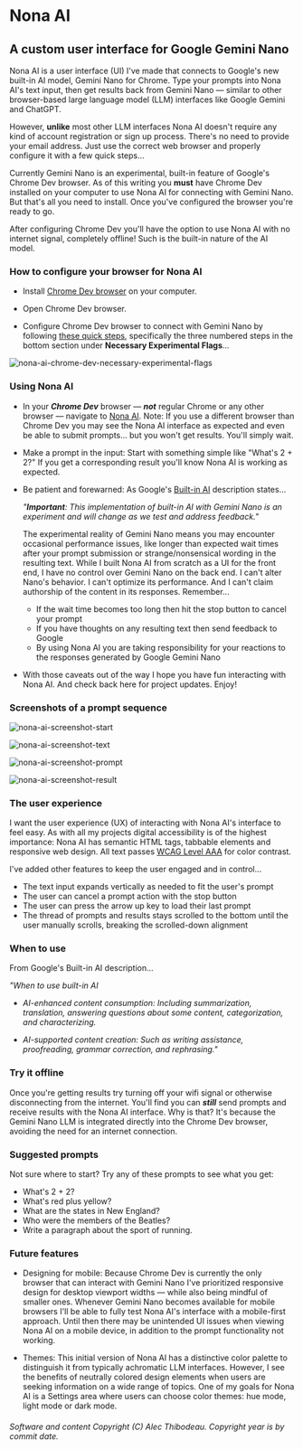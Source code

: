 # Nona AI

## A custom user interface for Google Gemini Nano

Nona AI is a user interface (UI) I've made that connects to Google's new built-in AI model, Gemini Nano for Chrome. Type your prompts into Nona AI's text input, then get results back from Gemini Nano &mdash; similar to other browser-based large language model (LLM) interfaces like Google Gemini and ChatGPT.

However, **unlike** most other LLM interfaces Nona AI doesn't require any kind of account registration or sign up process. There's no need to provide your email address. Just use the correct web browser and properly configure it with a few quick steps&hellip;

Currently Gemini Nano is an experimental, built-in feature of Google's Chrome Dev browser. As of this writing you **must** have Chrome Dev installed on your computer to use Nona AI for connecting with Gemini Nano. But that's all you need to install. Once you've configured the browser you're ready to go.

After configuring Chrome Dev you'll have the option to use Nona AI with no internet signal, completely offline! Such is the built-in nature of the AI model.

### How to configure your browser for Nona AI

- Install [Chrome Dev browser](https://www.google.com/chrome/dev) on your computer.

- Open Chrome Dev browser.

- Configure Chrome Dev browser to connect with Gemini Nano by following [these quick steps](https://ai-sdk-chrome-ai.vercel.app), specifically the three numbered steps in the bottom section under **Necessary Experimental Flags**&hellip;

![nona-ai-chrome-dev-necessary-experimental-flags](https://github.com/alecthibodeau/resource-library/blob/main/assets/nona-ai/chrome-dev-necessary-experimental-flags.jpg?raw=true)

### Using Nona AI

- In your ***Chrome Dev*** browser &mdash; ***not*** regular Chrome or any other browser &mdash; navigate to [Nona AI](https://alect.me/nona-ai).  Note: If you use a different browser than Chrome Dev you may see the Nona AI interface as expected and even be able to submit prompts&hellip; but you won't get results. You'll simply wait.

- Make a prompt in the input: Start with something simple like "What's 2 + 2?" If you get a corresponding result you'll know Nona AI is working as expected.
- Be patient and forewarned: As Google's [Built-in AI](https://developer.chrome.com/docs/ai/built-in) description states&hellip;

    *"**Important**: This implementation of built-in AI with Gemini Nano is an experiment and will change as we test and address feedback."*

    The experimental reality of Gemini Nano means you may encounter occasional performance issues, like longer than expected wait times after your prompt submission or strange/nonsensical wording in the resulting text. While I built Nona AI from scratch as a UI for the front end, I have no control over Gemini Nano on the back end. I can't alter Nano's behavior. I can't optimize its performance. And I can't claim authorship of the content in its responses. Remember&hellip;
    - If the wait time becomes too long then hit the stop button to cancel your prompt
    - If you have thoughts on any resulting text then send feedback to Google
    - By using Nona AI you are taking responsibility for your reactions to the responses generated by Google Gemini Nano

- With those caveats out of the way I hope you have fun interacting with Nona AI. And check back here for project updates. Enjoy!

### Screenshots of a prompt sequence

![nona-ai-screenshot-start](https://github.com/alecthibodeau/resource-library/blob/main/assets/nona-ai/nona-ai-screenshot-start.jpg?raw=true)

![nona-ai-screenshot-text](https://github.com/alecthibodeau/resource-library/blob/main/assets/nona-ai/nona-ai-screenshot-text.jpg?raw=true)

![nona-ai-screenshot-prompt](https://github.com/alecthibodeau/resource-library/blob/main/assets/nona-ai/nona-ai-screenshot-prompt.jpg?raw=true)

![nona-ai-screenshot-result](https://github.com/alecthibodeau/resource-library/blob/main/assets/nona-ai/nona-ai-screenshot-result.jpg?raw=true)

### The user experience

I want the user experience (UX) of interacting with Nona AI's interface to feel easy. As with all my projects digital accessibility is of the highest importance: Nona AI has semantic HTML tags, tabbable elements and responsive web design. All text passes [WCAG Level AAA](https://www.w3.org/WAI/WCAG21/Understanding/contrast-enhanced.html) for color contrast.

I've added other features to keep the user engaged and in control&hellip;
  - The text input expands vertically as needed to fit the user's prompt
  - The user can cancel a prompt action with the stop button
  - The user can press the arrow up key to load their last prompt
  - The thread of prompts and results stays scrolled to the bottom until the user manually scrolls, breaking the scrolled-down alignment

### When to use

From Google's Built-in AI description&hellip;

*"When to use built-in AI*

  - *AI-enhanced content consumption: Including summarization, translation, answering questions about some content, categorization, and characterizing.*

  - *AI-supported content creation: Such as writing assistance, proofreading, grammar correction, and rephrasing."*

### Try it offline

Once you're getting results try turning off your wifi signal or otherwise disconnecting from the internet. You'll find you can ***still*** send prompts and receive results with the Nona AI interface. Why is that? It's because the Gemini Nano LLM is integrated directly into the Chrome Dev browser, avoiding the need for an internet connection.

### Suggested prompts

Not sure where to start? Try any of these prompts to see what you get:
- What's 2 + 2?
- What's red plus yellow?
- What are the states in New England?
- Who were the members of the Beatles?
- Write a paragraph about the sport of running.

### Future features

- Designing for mobile: Because Chrome Dev is currently the only browser that can interact with Gemini Nano I've prioritized responsive design for desktop viewport widths &mdash; while also being mindful of smaller ones. Whenever Gemini Nano becomes available for mobile browsers I'll be able to fully test Nona AI's interface with a mobile-first approach. Until then there may be unintended UI issues when viewing Nona AI on a mobile device, in addition to the prompt functionality not working.

- Themes: This initial version of Nona AI has a distinctive color palette to distinguish it from typically achromatic LLM interfaces. However, I see the benefits of neutrally colored design elements when users are seeking information on a wide range of topics. One of my goals for Nona AI is a Settings area where users can choose color themes: hue mode, light mode or dark mode.


###### Software and content Copyright (C) Alec Thibodeau. Copyright year is by commit date.
